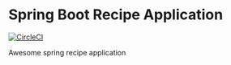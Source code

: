 # Spring Boot Recipe Application

[![CircleCI](https://circleci.com/gh/zikozee/spring5-recipe-app/tree/master.svg?style=svg)](https://circleci.com/gh/zikozee/spring5-recipe-app/tree/master)

Awesome spring recipe application
